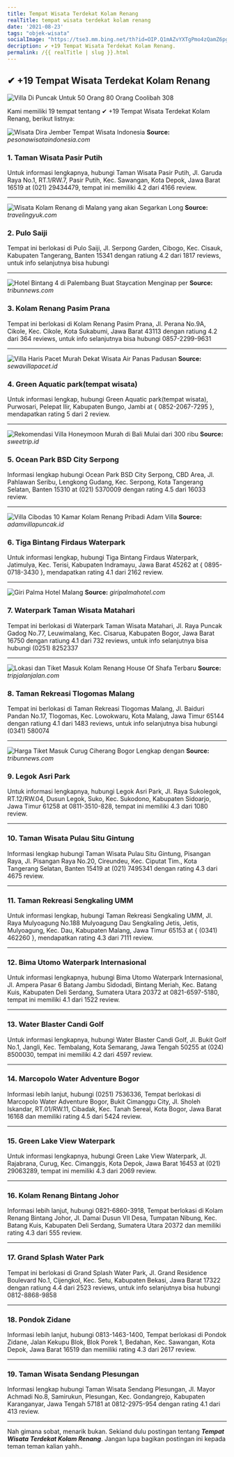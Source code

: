```yaml
---
title: Tempat Wisata Terdekat Kolam Renang
realTitle: tempat wisata terdekat kolam renang
date: '2021-08-23'
tags: "objek-wisata"
socialImage: "https://tse3.mm.bing.net/th?id=OIP.Q1mAZvYXTgPmo4zQamZ6pgHaJ4&amp;pid=15.1"
decription: ✔ +19 Tempat Wisata Terdekat Kolam Renang.
permalink: /{{ realTitle | slug }}.html
---
```


## ✔ +19 Tempat Wisata Terdekat Kolam Renang

![Villa Di Puncak Untuk 50 Orang  80 Orang  Coolibah 308  ](https://villadipuncak.web.id/wp-content/uploads/2020/01/1447383089094-768x1024.jpg)



Kami memiliki 19 tempat tentang ✔ +19 Tempat Wisata Terdekat Kolam Renang, berikut listnya:



![Wisata Dira Jember  Tempat Wisata Indonesia](https://tse2.mm.bing.net/th?id=OIP.z4UXHmw8VwUWMWuQXpZZBQHaFj&amp;pid=15.1)
**Source:** _pesonawisataindonesia.com_


### 1. Taman Wisata Pasir Putih



Untuk informasi lengkapnya, hubungi Taman Wisata Pasir Putih, Jl. Garuda Raya No.1, RT.1/RW.7, Pasir Putih, Kec. Sawangan, Kota Depok, Jawa Barat 16519 at (021) 29434479, tempat ini memiliki 4.2 dari 4166 review.

---


![Wisata Kolam Renang di Malang yang akan Segarkan Long ](https://tse2.mm.bing.net/th?id=OIP.Byoh90R6sCcP1LWgH1GiVwHaEM&amp;pid=15.1)
**Source:** _travelingyuk.com_


### 2. Pulo Saiji



Tempat ini berlokasi di Pulo Saiji, Jl. Serpong Garden, Cibogo, Kec. Cisauk, Kabupaten Tangerang, Banten 15341 dengan ratiung 4.2 dari 1817 reviews, untuk info selanjutnya bisa hubungi 

---


![Hotel Bintang 4 di Palembang Buat Staycation Menginap per ](https://tse3.mm.bing.net/th?id=OIP.C7gh9H8d9A8junyGQCBc-QHaE7&amp;pid=15.1)
**Source:** _tribunnews.com_


### 3. Kolam Renang Pasim Prana



Tempat ini berlokasi di Kolam Renang Pasim Prana, Jl. Perana No.9A, Cikole, Kec. Cikole, Kota Sukabumi, Jawa Barat 43113 dengan ratiung 4.2 dari 364 reviews, untuk info selanjutnya bisa hubungi 0857-2299-9631

---


![Villa Haris Pacet Murah Dekat Wisata Air Panas Padusan](https://tse1.mm.bing.net/th?id=OIP.tEJPaHNY0zBdOOiDBUc8AAHaDt&amp;pid=15.1)
**Source:** _sewavillapacet.id_


### 4. Green Aquatic park(tempat wisata)



Untuk informasi lengkap, hubungi Green Aquatic park(tempat wisata), Purwosari, Pelepat Ilir, Kabupaten Bungo, Jambi at { 0852-2067-7295 }, mendapatkan rating 5 dari 2 review.

---


![Rekomendasi Villa Honeymoon Murah di Bali Mulai dari 300 ribu](https://tse4.mm.bing.net/th?id=OIP.erkgHN0iNiMYftGjlq9xOQHaFj&amp;pid=15.1)
**Source:** _sweetrip.id_


### 5. Ocean Park BSD City Serpong



Informasi lengkap hubungi Ocean Park BSD City Serpong, CBD Area, Jl. Pahlawan Seribu, Lengkong Gudang, Kec. Serpong, Kota Tangerang Selatan, Banten 15310 at (021) 5370009 dengan rating 4.5 dari 16033 review.

---


![Villa Cibodas 10 Kamar Kolam Renang Pribadi  Adam Villa ](https://tse2.mm.bing.net/th?id=OIP.a77-qUq_sgCIxtLCmFHQ4gHaFj&amp;pid=15.1)
**Source:** _adamvillapuncak.id_


### 6. Tiga Bintang Firdaus Waterpark



Untuk informasi lengkap, hubungi Tiga Bintang Firdaus Waterpark, Jatimulya, Kec. Terisi, Kabupaten Indramayu, Jawa Barat 45262 at { 0895-0718-3430 }, mendapatkan rating 4.1 dari 2162 review.

---


![Giri Palma Hotel Malang](https://tse4.mm.bing.net/th?id=OIP.h1pb6Zk15wYmg_WJCh7qowHaD5&amp;pid=15.1)
**Source:** _giripalmahotel.com_


### 7. Waterpark Taman Wisata Matahari



Tempat ini berlokasi di Waterpark Taman Wisata Matahari, Jl. Raya Puncak Gadog No.77, Leuwimalang, Kec. Cisarua, Kabupaten Bogor, Jawa Barat 16750 dengan ratiung 4.1 dari 732 reviews, untuk info selanjutnya bisa hubungi (0251) 8252337

---


![Lokasi dan Tiket Masuk Kolam Renang House Of Shafa Terbaru ](https://tse2.mm.bing.net/th?id=OIP.JN0po1PI2HfxvDUFriAwIwHaEn&amp;pid=15.1)
**Source:** _tripjalanjalan.com_


### 8. Taman Rekreasi Tlogomas Malang



Tempat ini berlokasi di Taman Rekreasi Tlogomas Malang, Jl. Baiduri Pandan No.17, Tlogomas, Kec. Lowokwaru, Kota Malang, Jawa Timur 65144 dengan ratiung 4.1 dari 1483 reviews, untuk info selanjutnya bisa hubungi (0341) 580074

---


![Harga Tiket Masuk Curug Ciherang Bogor Lengkap dengan ](https://tse2.mm.bing.net/th?id=OIP.6OdhzCKglZUCPDFaO3nZXwHaEK&amp;pid=15.1)
**Source:** _tribunnews.com_


### 9. Legok Asri Park



Untuk informasi lengkapnya, hubungi Legok Asri Park, Jl. Raya Sukolegok, RT.12/RW.04, Dusun Legok, Suko, Kec. Sukodono, Kabupaten Sidoarjo, Jawa Timur 61258 at 0811-3510-828, tempat ini memiliki 4.3 dari 1080 review.

---


### 10. Taman Wisata Pulau Situ Gintung



Informasi lengkap hubungi Taman Wisata Pulau Situ Gintung, Pisangan Raya, Jl. Pisangan Raya No.20, Cireundeu, Kec. Ciputat Tim., Kota Tangerang Selatan, Banten 15419 at (021) 7495341 dengan rating 4.3 dari 4675 review.

---


### 11. Taman Rekreasi Sengkaling UMM



Untuk informasi lengkap, hubungi Taman Rekreasi Sengkaling UMM, Jl. Raya Mulyoagung No.188 Mulyoagung Dau Sengkaling Jetis, Jetis, Mulyoagung, Kec. Dau, Kabupaten Malang, Jawa Timur 65153 at { (0341) 462260 }, mendapatkan rating 4.3 dari 7111 review.

---


### 12. Bima Utomo Waterpark Internasional



Untuk informasi lengkapnya, hubungi Bima Utomo Waterpark Internasional, Jl. Ampera Pasar 6 Batang Jambu Sidodadi, Bintang Meriah, Kec. Batang Kuis, Kabupaten Deli Serdang, Sumatera Utara 20372 at 0821-6597-5180, tempat ini memiliki 4.1 dari 1522 review.

---


### 13. Water Blaster Candi Golf



Untuk informasi lengkapnya, hubungi Water Blaster Candi Golf, Jl. Bukit Golf No.1, Jangli, Kec. Tembalang, Kota Semarang, Jawa Tengah 50255 at (024) 8500030, tempat ini memiliki 4.2 dari 4597 review.

---


### 14. Marcopolo Water Adventure Bogor



Informasi lebih lanjut, hubungi (0251) 7536336, Tempat berlokasi di Marcopolo Water Adventure Bogor, Bukit Cimanggu City, Jl. Sholeh Iskandar, RT.01/RW.11, Cibadak, Kec. Tanah Sereal, Kota Bogor, Jawa Barat 16168 dan memiliki rating 4.5 dari 5424 review.

---


### 15. Green Lake View Waterpark



Untuk informasi lengkapnya, hubungi Green Lake View Waterpark, Jl. Rajabrana, Curug, Kec. Cimanggis, Kota Depok, Jawa Barat 16453 at (021) 29063289, tempat ini memiliki 4.3 dari 2069 review.

---


### 16. Kolam Renang Bintang Johor



Informasi lebih lanjut, hubungi 0821-6860-3918, Tempat berlokasi di Kolam Renang Bintang Johor, Jl. Damai Dusun VII Desa, Tumpatan Nibung, Kec. Batang Kuis, Kabupaten Deli Serdang, Sumatera Utara 20372 dan memiliki rating 4.3 dari 555 review.

---


### 17. Grand Splash Water Park



Tempat ini berlokasi di Grand Splash Water Park, Jl. Grand Residence Boulevard No.1, Cijengkol, Kec. Setu, Kabupaten Bekasi, Jawa Barat 17322 dengan ratiung 4.4 dari 2523 reviews, untuk info selanjutnya bisa hubungi 0812-8868-9858

---


### 18. Pondok Zidane



Informasi lebih lanjut, hubungi 0813-1463-1400, Tempat berlokasi di Pondok Zidane, Jalan Kekupu Blok, Blok Porek 1, Bedahan, Kec. Sawangan, Kota Depok, Jawa Barat 16519 dan memiliki rating 4.3 dari 2617 review.

---


### 19. Taman Wisata Sendang Plesungan



Informasi lengkap hubungi Taman Wisata Sendang Plesungan, Jl. Mayor Achmadi No.8, Samirukun, Plesungan, Kec. Gondangrejo, Kabupaten Karanganyar, Jawa Tengah 57181 at 0812-2975-954 dengan rating 4.1 dari 413 review.

---









Nah gimana sobat, menarik bukan. Sekiand dulu postingan tentang ***Tempat Wisata Terdekat Kolam Renang***. Jangan lupa bagikan postingan ini kepada teman teman kalian yahh..
